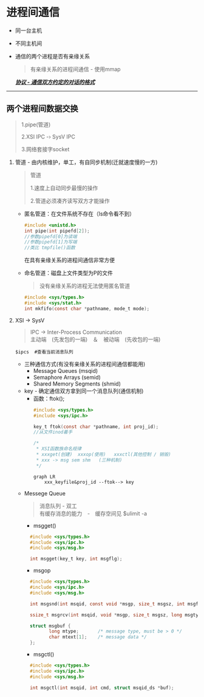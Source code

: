 # 进程间通信

+ 同一台主机
+ 不同主机间

+ 通信的两个进程是否有亲缘关系
  > 有亲缘关系的进程间通信 - 使用mmap  
  
  <u>***协议 - 通信双方约定的对话的格式***</u>  

---

## 两个进程间数据交换

> 1.pipe(管道)
>
> 2.XSI IPC	-›	SysV IPC
>
> 3.网络套接字socket

1. 管道 - 由内核维护，单工，有自同步机制(迁就速度慢的一方)

   > 管道
   >
   > 1.速度上自动同步最慢的操作
   >
   > 2.管道必须凑齐读写双方才能操作
   + 匿名管道：在文件系统不存在（ls命令看不到）
     ```C
     #include <unistd.h>
     int pipe(int pipefd[2]);
     //参数pipefd[0]为读端
     //参数pipefd[1]为写端
     //类比 tmpfile()函数
     ```
     在具有亲缘关系的进程间通信非常方便

   + 命名管道：磁盘上文件类型为P的文件
     > 没有亲缘关系的进程无法使用匿名管道
     ```C
     #include <sys/types.h>
     #include <sys/stat.h>
     int mkfifo(const char *pathname, mode_t mode);
     ```
2.  XSI -> SysV  
    > IPC -> Inter-Process Communication  
    > 主动端　(先发包的一端)　＆　被动端　(先收包的一端)　　

    ```shell
    $ipcs  #查看当前消息队列
    ```

    + 三种通信方式(有没有亲缘关系的进程间通信都能用)
      + Message Queues          (msqid)
      + Semaphore Arrays        (semid)
      + Shared Memory Segments  (shmid)
    + key - 确定通信双方拿到同一个消息队列(通信机制)
      + 函数：ftok();
        ```C
        #include <sys/types.h>
        #include <sys/ipc.h>

        key_t ftok(const char *pathname, int proj_id);
        //从文件inod着手

        /*
         * XSI函数族命名规律
         * xxxget(创建)  xxxop(使用)   xxxctl(其他控制 / 销毁)
         * xxx -> msg sem shm   (三种机制)
         */
        ```
        ```mermaid
        graph LR
            xxx_keyfile&proj_id --ftok--> key
        ```
    + Messege Queue
      > 消息队列 - 双工  
      > 有缓存消息的能力　-　缓存空间见    $ulimit -a
      + msgget()
      ```C
        #include <sys/types.h>
        #include <sys/ipc.h>
        #include <sys/msg.h>

        int msgget(key_t key, int msgflg);
      ```
      + msgop
      ```C
        #include <sys/types.h>
        #include <sys/ipc.h>
        #include <sys/msg.h>

        int msgsnd(int msqid, const void *msgp, size_t msgsz, int msgflg);

        ssize_t msgrcv(int msqid, void *msgp, size_t msgsz, long msgtyp, int msgflg);

        struct msgbuf {
               long mtype;       /* message type, must be > 0 */
               char mtext[1];    /* message data */
        };
      ```
      + msgctl()
      ```C
        #include <sys/types.h>
        #include <sys/ipc.h>
        #include <sys/msg.h>

        int msgctl(int msqid, int cmd, struct msqid_ds *buf);
      ```